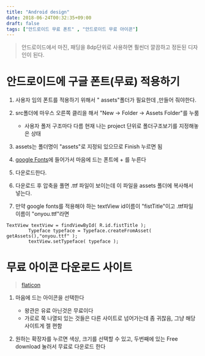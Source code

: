 ```yaml
---
title: "Android design"
date: 2018-06-24T00:32:35+09:00
draft: false
tags: ["안드로이드 무료 폰트" , "안드로이드 무료 아이콘"] 
---
```


> 안드로이드에서 마진, 패딩을 8dp단위로 사용하면 훨씬더 깔끔하고 정돈된 디자인이 된다.

# 안드로이드에 구글 폰트(무료) 적용하기 

1. 사용자 임의 폰트를 적용하기 위해서 " assets"폴더가 필요한데 ,만들어 줘야한다.

2. src폴더에 마우스 오른쪽 클리을 해서 "New -> Folder -> Assets  Folder"를 누룸
    - 사용자 폴저 구조마다 다름 현재 나는 project 단위로 폴더구조보기를 지정해놓은 상태

3. assets는 폴더명이 "assets"로 지정되 있으므로 Finish 누르면 됨

4. [google Fonts](https://fonts.google.com/?selection.family=Domine|Song+Myung)에 들어가서 마음에 드는 폰트에 + 를 누른다 

5. 다운로드한다.

6. 다운로드 후 압축을 풀면 .ttf 파일이 보이는데 이 파일을 assets 폴더에 복사해서 넣는다.

7. 만약 google fonts를 적용해야 하는 textView id이름이 "fistTitle"이고 .ttf파일 이름이 "onyou.ttf"라면

```
TextView textView = findViewById( R.id.fistTitle );
        Typeface typeface = Typeface.createFromAsset( getAssets(),"onyou.ttf" );
        textView.setTypeface( typeface );
```

# 무료 아이콘 다운로드 사이트 

> [flaticon](https://www.flaticon.com/)

1. 마음에 드는 아이콘을 선택한다
    - 왕관은 유료 아닌것은 무료이다 
    - 가로로 쭉 나열되 있는 것들은 다른 사이트로 넘어가는데 좀 귀찮음, 그냥 해당사이트게 젤 편함

2. 원하는 확장자를 누르면 색상, 크기를 선택할 수 있고, 두번째에 있는 Free download 눌러서 무료로 다운로드 한다  